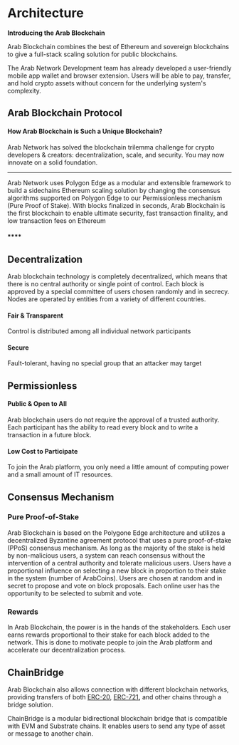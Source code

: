 # Architecture

**Introducing the Arab Blockchain**

Arab Blockchain combines the best of Ethereum and sovereign blockchains to give a full-stack scaling solution for public blockchains. &#x20;

The Arab Network Development team has already developed a user-friendly mobile app wallet and browser extension. Users will be able to pay, transfer, and hold crypto assets without concern for the underlying system's complexity.

## **Arab Blockchain Protocol**

#### **How** Arab Blockchain is Such a Unique Blockchain? <a href="#why-is-algorand-such-a-unique-blockchain" id="why-is-algorand-such-a-unique-blockchain"></a>

Arab Network has solved the blockchain trilemma challenge for crypto developers & creators: decentralization, scale, and security. You may now innovate on a solid foundation.

****

Arab Network uses Polygon Edge as a modular and extensible framework to build a sidechains Ethereum scaling solution by changing the consensus algorithms supported on Polygon Edge to our Permissionless mechanism (Pure Proof of Stake). With blocks finalized in seconds, Arab Blockchain is the first blockchain to enable ultimate security, fast transaction finality, and low transaction fees on Ethereum

#### **** <a href="#why-is-algorand-such-a-unique-blockchain" id="why-is-algorand-such-a-unique-blockchain"></a>

## Decentralization <a href="#decentralization" id="decentralization"></a>

Arab blockchain technology is completely decentralized, which means that there is no central authority or single point of control. Each block is approved by a special committee of users chosen randomly and in secrecy. Nodes are operated by entities from a variety of different countries.

#### Fair & Transparent <a href="#fair-transparent" id="fair-transparent"></a>

Control is distributed among all individual network participants

#### Secure <a href="#secure" id="secure"></a>

Fault-tolerant, having no special group that an attacker may target

## Permissionless <a href="#permissionless" id="permissionless"></a>

#### Public & Open to All <a href="#public-open-to-all" id="public-open-to-all"></a>

Arab blockchain users do not require the approval of a trusted authority. Each participant has the ability to read every block and to write a transaction in a future block.

#### Low Cost to Participate <a href="#low-cost-to-participate" id="low-cost-to-participate"></a>

To join the Arab platform, you only need a little amount of computing power and a small amount of IT resources.

## **Consensus Mechanism**

### Pure Proof-of-Stake <a href="#pure-proof-of-stake" id="pure-proof-of-stake"></a>

Arab Blockchain is based on the Polygone Edge architecture and utilizes a decentralized Byzantine agreement protocol that uses a pure proof-of-stake (PPoS) consensus mechanism. As long as the majority of the stake is held by non-malicious users, a system can reach consensus without the intervention of a central authority and tolerate malicious users. Users have a proportional influence on selecting a new block in proportion to their stake in the system (number of ArabCoins). Users are chosen at random and in secret to propose and vote on block proposals. Each online user has the opportunity to be selected to submit and vote.

### Rewards <a href="#rewards" id="rewards"></a>

In Arab Blockchain, the power is in the hands of the stakeholders. Each user earns rewards proportional to their stake for each block added to the network. This is done to motivate people to join the Arab platform and accelerate our decentralization process.

## **ChainBridge**

Arab Blockchain also allows connection with different blockchain networks, providing transfers of both [ERC-20](https://ethereum.org/en/developers/docs/standards/tokens/erc-20), [ERC-721](https://ethereum.org/en/developers/docs/standards/tokens/erc-721)**,** and other chains through a bridge solution.

ChainBridge is a modular bidirectional blockchain bridge that is compatible with EVM and Substrate chains. It enables users to send any type of asset or message to another chain.
